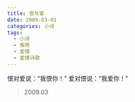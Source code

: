 ```yaml
---
title: 恨与爱
date: 2009-03-01
categories: 小诗
tags:
  - 小诗
  - 推荐
  - 爱情
  - 爱情诗歌
---
```


恨对爱说：“我恨你！”
爱对恨说：“我爱你！”

> 2009.03